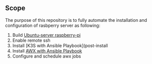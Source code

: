 ## Scope
The purpose of this repository is to fully automate the installation and configuration of rasbperry server as following:
1. Build [Ubuntu-server raspberry-pi](documentation/server-setup.md)
2. Enable remote ssh
3. Install [K3S with Ansible Playbook](post-install
4. Install [AWX with Ansible Playbook](post-install)
5. Configure and schedule awx jobs
